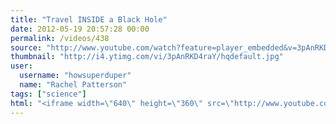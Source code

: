 ```yaml
---
title: "Travel INSIDE a Black Hole"
date: 2012-05-19 20:57:28 00:00
permalink: /videos/438
source: "http://www.youtube.com/watch?feature=player_embedded&v=3pAnRKD4raY"
thumbnail: "http://i4.ytimg.com/vi/3pAnRKD4raY/hqdefault.jpg"
user:
  username: "howsuperduper"
  name: "Rachel Patterson"
tags: ["science"]
html: "<iframe width=\"640\" height=\"360\" src=\"http://www.youtube.com/embed/3pAnRKD4raY?wmode=transparent&fs=1&feature=oembed\" frameborder=\"0\" allowfullscreen></iframe>"
---
```


